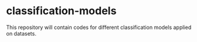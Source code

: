# classification-models
This repository will contain codes for different classification models applied on datasets.
